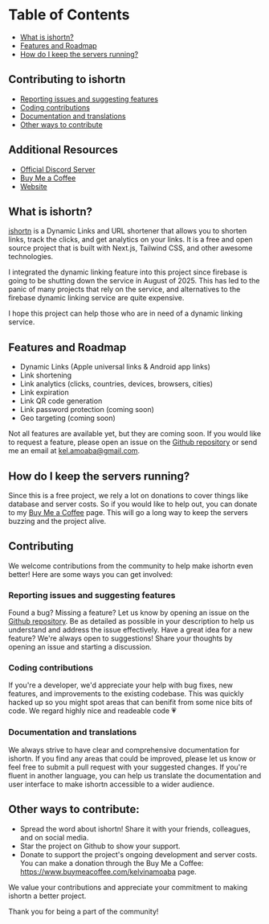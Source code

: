# Table of Contents
- [What is ishortn?](#what-is-ishortn)
- [Features and Roadmap](#features-and-roadmap)
- [How do I keep the servers running?](#how-do-i-keep-the-servers-running)

## Contributing to ishortn

- [Reporting issues and suggesting features](#reporting-issues-and-suggesting-features)
- [Coding contributions](#coding-contributions)
- [Documentation and translations](#documentation-and-translations)
- [Other ways to contribute](#other-ways-to-contribute)

## Additional Resources

- [Official Discord Server](https://discord.gg/S66ZvMzkU4)
- [Buy Me a Coffee](https://www.buymeacoffee.com/kelvinamoaba)
- [Website](https://ishortn.ink)



## What is ishortn?

[ishortn](https://ishortn.ink) is a Dynamic Links and URL shortener that allows you to shorten links, track the clicks, and get analytics on your links. It is a free and open source project that is built with Next.js, Tailwind CSS, and other awesome technologies.

I integrated the dynamic linking feature into this project since firebase is going to be shutting down the service in August of 2025. 
This has led to the panic of many projects that rely on the service, and alternatives to the firebase dynamic linking service are quite expensive.

I hope this project can help those who are in need of a dynamic linking service.


## Features and Roadmap
- Dynamic Links (Apple universal links & Android app links)
- Link shortening
- Link analytics (clicks, countries, devices, browsers, cities)
- Link expiration
- Link QR code generation
- Link password protection (coming soon)
- Geo targeting (coming soon)

Not all features are available yet, but they are coming soon. If you would like to request a feature, please open an issue on the [Github repository](
  https://github.com/AmoabaKelvin/ishortn/issues
) or send me an email at [kel.amoaba@gmail.com](mailto:kel.amoaba@gmail.com).

## How do I keep the servers running?
Since this is a free project, we rely a lot on donations to cover things like database and server costs. 
So if you would like to help out, you can donate to my  [Buy Me a Coffee](https://www.buymeacoffee.com/kelvinamoaba) page.
This will go a long way to keep the servers buzzing and the project alive.


## Contributing
We welcome contributions from the community to help make ishortn even better! Here are some ways you can get involved:

### Reporting issues and suggesting features
Found a bug? Missing a feature? Let us know by opening an issue on the [Github repository](https://github.com/AmoabaKelvin/ishortn/issues). Be as detailed as possible in your description to help us understand and address the issue effectively.
Have a great idea for a new feature? We're always open to suggestions! Share your thoughts by opening an issue and starting a discussion.

### Coding contributions
If you're a developer, we'd appreciate your help with bug fixes, new features, and improvements to the existing codebase. This was quickly hacked up so you might spot areas that can benifit from some nice bits of code. We regard highly nice and readeable code 💗

### Documentation and translations
We always strive to have clear and comprehensive documentation for ishortn. If you find any areas that could be improved, please let us know or feel free to submit a pull request with your suggested changes.
If you're fluent in another language, you can help us translate the documentation and user interface to make ishortn accessible to a wider audience.

## Other ways to contribute:
- Spread the word about ishortn! Share it with your friends, colleagues, and on social media.
- Star the project on Github to show your support.
- Donate to support the project's ongoing development and server costs. You can make a donation through the Buy Me a Coffee: https://www.buymeacoffee.com/kelvinamoaba page.

We value your contributions and appreciate your commitment to making ishortn a better project.


Thank you for being a part of the community!


